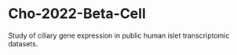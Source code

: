 # Cho-2022-Beta-Cell
Study of ciliary gene expression in public human islet transcriptomic datasets.
